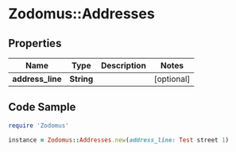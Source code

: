 # Zodomus::Addresses

## Properties

Name | Type | Description | Notes
------------ | ------------- | ------------- | -------------
**address_line** | **String** |  | [optional] 

## Code Sample

```ruby
require 'Zodomus'

instance = Zodomus::Addresses.new(address_line: Test street 1)
```


